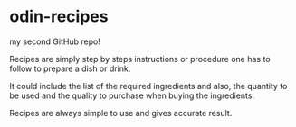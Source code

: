 # odin-recipes
my second GitHub repo!

Recipes are simply step by steps instructions or procedure one has to follow to prepare a dish or drink.

It could include the list of the required ingredients and also, the quantity to be used and the quality to purchase when buying the ingredients.

Recipes are always simple to use and gives accurate result.
